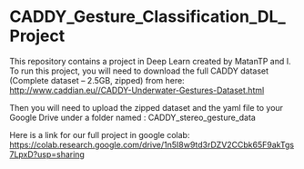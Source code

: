 # CADDY_Gesture_Classification_DL_Project
This repository contains a project in Deep Learn created by MatanTP and I.
To run this project, you will need to download the full CADDY dataset (Complete dataset – 2.5GB, zipped) from here:
http://www.caddian.eu//CADDY-Underwater-Gestures-Dataset.html

Then you will need to upload the zipped dataset and the yaml file to your Google Drive under a folder named : CADDY_stereo_gesture_data

Here is a link for our full project in google colab: https://colab.research.google.com/drive/1n5I8w9td3rDZV2CCbk65F9akTgs7LpxD?usp=sharing
